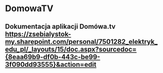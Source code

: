 # DomowaTV

## Dokumentacja aplikacji Domówa.tv https://zsebialystok-my.sharepoint.com/personal/7501282_elektryk_edu_pl/_layouts/15/doc.aspx?sourcedoc={8eaa69b9-df0b-443c-be99-3f090dd93555}&action=edit
